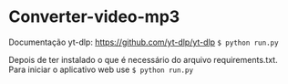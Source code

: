 # Converter-video-mp3

Documentação yt-dlp: https://github.com/yt-dlp/yt-dlp
`$ python run.py`

Depois de ter instalado o que é necessário do arquivo requirements.txt.
Para iniciar o aplicativo web use `$ python run.py`
